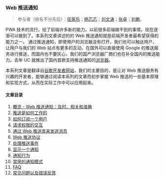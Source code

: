 ### Web 推送通知

> 参与者（排名不分先后）：[任家乐](https://github.com/jennyrenjiale)；[杨芯芯](https://github.com/y2x33)；[刘文涛](https://github.com/HSDPA-wen)；[张卓](https://github.com/Zhangdroid)；[刘鹏](https://github.com/git-patrickliu)。

PWA 技术的流行，给了前端许多新的能力。以前很多前端做不到的事情，现在逐渐可以做到了。本系列文章讲述的的 Web 推送通知就是前端开发者最希望获得的能力之一。
通过推送通知，即使用户的浏览器没有打开，我们也可以触达用户，让用户与我们的 Web 站点有更多的互动。在国外可以直接使用 Google 的推送服务进行推送，而国内也不要灰心，我们的国产浏览器厂商们也在补全国内的推送能力。去年 UC 就推出了国内首款支持推送通知的[浏览器](https://www.w3ctech.com/topic/2085)。

本系列文章是翻译自[谷歌开发者网站](https://developers.google.com/web/fundamentals/push-notifications/)，我们的主要目的，是让对 Web 推送服务有兴趣的开发者，能够通过阅读本系列的文章而初步掌握 Web 推送的一些基本原理和实现方式，从而在实际工作中可以应用起来。

#### 文章目录
1. [概览 - Web 推送通知：及时、相关和准确](https://github.com/yued-fe/y-translation/blob/master/en/web-push-notifications/index.md)
2. [推送是如何工作的](https://github.com/yued-fe/y-translation/blob/master/en/web-push-notifications/how-push-works.md)
3. [如何订阅一个用户](https://github.com/yued-fe/y-translation/blob/master/en/web-push-notifications/subscribing-a-user.md)
4. [请求权限的交互](https://github.com/yued-fe/y-translation/blob/master/en/web-push-notifications/permission-ux.md)
5. [通过 Web 推送库来发送消息](https://github.com/yued-fe/y-translation/blob/master/en/web-push-notifications/sending-messages-with-web-push-libraries.md)
6. [Web 推送协议](https://github.com/yued-fe/y-translation/blob/master/en/web-push-notifications/web-push-protocol.md)
7. [处理推送事件](https://github.com/yued-fe/y-translation/blob/master/en/web-push-notifications/handling-messages.md)
8. [显示一个通知](https://github.com/yued-fe/y-translation/blob/master/en/web-push-notifications/display-a-notification.md)
9. [通知行为](https://github.com/yued-fe/y-translation/blob/master/en/web-push-notifications/notification-behaviour.md)
10. [常用的通知模式](https://github.com/yued-fe/y-translation/blob/master/en/web-push-notifications/common-notification-patterns.md)
11. [FAQ](https://github.com/yued-fe/y-translation/blob/master/en/web-push-notifications/faq.md)
12. [常见问题以及错误反馈](https://github.com/yued-fe/y-translation/blob/master/en/web-push-notifications/common-issues-and-reporting-bugs.md)